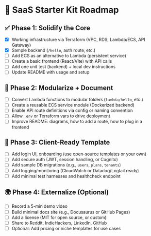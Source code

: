 

# 🧭 SaaS Starter Kit Roadmap

## ✅ Phase 1: Solidify the Core
- [x] Working infrastructure via Terraform (VPC, RDS, Lambda/ECS, API Gateway)
- [x] Sample backend (`/hello`, auth route, etc.)
- [ ] Add ECS as an alternative to Lambda (persistent service)
- [ ] Create a basic frontend (React/Vite) with API calls
- [ ] Add one unit test (backend) + local dev instructions
- [ ] Update README with usage and setup

## 🧱 Phase 2: Modularize + Document
- [ ] Convert Lambda functions to modular folders (`lambda/hello`, etc.)
- [ ] Create a reusable ECS service module (Dockerized backend)
- [ ] Enable API route definitions via config or naming convention
- [ ] Allow `.env` or Terraform vars to drive deployment
- [ ] Improve README: diagrams, how to add a route, how to plug in a frontend

## 💼 Phase 3: Client-Ready Template
- [ ] Add login UI, onboarding (use open-source templates or your own)
- [ ] Add secure auth (JWT, session handling, or Cognito)
- [ ] Add sample DB migrations (e.g., `users`, `plans`, `tenants`)
- [ ] Add logging/monitoring (CloudWatch or Datadog/Logtail ready)
- [ ] Add minimal test harnesses and healthcheck endpoint

## 🌍 Phase 4: Externalize (Optional)
- [ ] Record a 5-min demo video
- [ ] Build minimal docs site (e.g., Docusaurus or GitHub Pages)
- [ ] Add a license (MIT for open source, or custom)
- [ ] Share to Reddit, IndieHackers, LinkedIn, GitHub
- [ ] Optional: Add pricing or niche templates for use cases